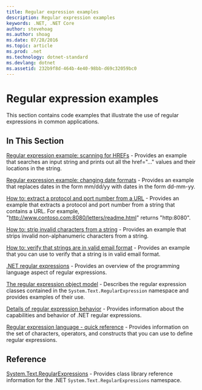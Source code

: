 ```yaml
---
title: Regular expression examples
description: Regular expression examples
keywords: .NET, .NET Core
author: stevehoag
ms.author: shoag
ms.date: 07/28/2016
ms.topic: article
ms.prod: .net
ms.technology: dotnet-standard
ms.devlang: dotnet
ms.assetid: 232b9f8d-464b-4e40-98bb-d69c32059bc0
---
```


# Regular expression examples

This section contains code examples that illustrate the use of regular expressions in common applications.

## In This Section

[Regular expression example: scanning for HREFs](scanning.md) - Provides an example that searches an input string and prints out all the href="…" values and their locations in the string.

[Regular expression example: changing date formats](changing-formats.md) - Provides an example that replaces dates in the form mm/dd/yy with dates in the form dd-mm-yy.

[How to: extract a protocol and port number from a URL](extract-protocol.md) - Provides an example that extracts a protocol and port number from a string that contains a URL. For example, "http://www.contoso.com:8080/letters/readme.html" returns "http:8080".

[How to: strip invalid characters from a string](strip-characters.md) - Provides an example that strips invalid non-alphanumeric characters from a string.

[How to: verify that strings are in valid email format](verify-format.md) - Provides an example that you can use to verify that a string is in valid email format.

[.NET regular expressions](regular-expressions.md) - Provides an overview of the programming language aspect of regular expressions.

[The regular expression object model](object-model.md) - Describes the regular expression classes contained in the `System.Text.RegularExpression` namespace and provides examples of their use.

[Details of regular expression behavior](regex-behavior.md) - Provides information about the capabilities and behavior of .NET regular expressions.

[Regular expression language - quick reference](quick-ref.md) - Provides information on the set of characters, operators, and constructs that you can use to define regular expressions.

## Reference

[System.Text.RegularExpressions](xref:System.Text.RegularExpressions) - Provides class library reference information for the .NET `System.Text.RegularExpressions` namespace.
